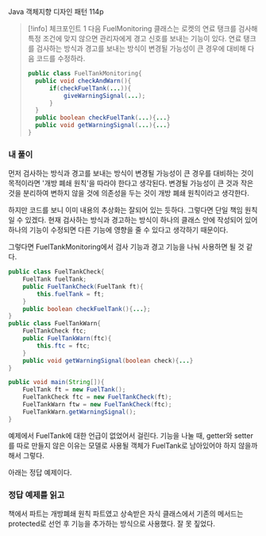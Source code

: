 Java 객체지향 디자인 패턴 114p

>[!info] 체크포인트 1
>다음 FuelMonitoring 클래스는 로켓의 연료 탱크를 검사해 특정 조건에 맞지 않으면 관리자에게 경고 신호를 보내는 기능이 있다. 연료 탱크를 검사하는 방식과 경고를 보내는 방식이 변경될 가능성이 큰 경우에 대비해 다음 코드를 수정하라.
>```java
>public class FuelTankMonitoring{
>	public void checkAndWarn(){
>		if(checkFuelTank(...)){
>			giveWarningSignal(...);
>		}
>	}
>	public boolean checkFuelTank(...){...}
>	public void getWarningSignal(...){...}
>}
>```

### 내 풀이
먼저 검사하는 방식과 경고를 보내는 방식이 변경될 가능성이 큰 경우를 대비하는 것이 목적이라면 '개방 폐쇄 원칙'을 따라야 한다고 생각된다. 변경될 가능성이 큰 것과 작은 것을 분리하여 변하지 않을 것에 의존성을 두는 것이 개방 폐쇄 원칙이라고 생각한다.

하지만 코드를 보니 이미 내용의 추상화는 잘되어 있는 듯하다. 그렇다면 단일 책임 원칙일 수 있겠다. 현재 검사하는 방식과 경고하는 방식이 하나의 클래스 안에 작성되어 있어 하나의 기능이 수정되면 다른 기능에 영향을 줄 수 있다고 생각하기 때문이다.

그렇다면 FuelTankMonitoring에서 검사 기능과 경고 기능을 나눠 사용하면 될 것 같다.

```java
public class FuelTankCheck{
	FuelTank fuelTank;
	public FuelTankCheck(FuelTank ft){
		this.fuelTank = ft;
	}
	public boolean checkFuelTank(){...};
}
public class FuelTankWarn{
	FuelTankCheck ftc;
	public FuelTankWarn(ftc){
		this.ftc = ftc;
	}
	public void getWarningSignal(boolean check){...}
}

public void main(String[]){
	FuelTank ft = new FuelTank();
	FuelTankCheck ftc = new FuelTankCheck(ft);
	FuelTankWarn ftw = new FuelTankCheck(ftc);
	FuelTankWarn.getWarningSignal();
}
```

예제에서 FuelTank에 대한 언급이 없었어서 걸린다. 기능을 나눌 때, getter와 setter를 따로 만들지 않은 이유는 모델로 사용될 객체가 FuelTank로 남아있어야 하지 않을까 해서 그렇다. 

아래는 정답 예제이다.

### 정답 예제를 읽고

책에서 파트는 개방폐쇄 원칙 파트였고 상속받은 자식 클래스에서 기존의 메서드는  protected로 선언 후 기능을 추가하는 방식으로 사용했다. 잘 못 짚었다.



